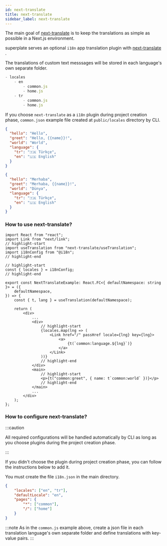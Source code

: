 ```yaml
---
id: next-translate 
title: next-translate 
sidebar_label: next-translate 
---
```


The main goal of [next-translate](https://github.com/vinissimus/next-translate) is to keep the translations as simple as possible in a Next.js environment.

superplate serves an optional `i18n` app translation plugin with [next-translate](https://github.com/vinissimus/next-translate) .

The translations of custom text messsages will be stored in each language's own separate folder.

```js
- locales
    - en
        - common.js
        - home.js
    - tr
        - common.js
        - home.js
```

If you choose `next-translate` as a `i18n` plugin during project creation phase, `common.json` example file created at `public/locales` directory by CLI.


```json title="locales/eng/common.json"
{
  "hello": "Hello",
  "greet": "Hello, {{name}}!",
  "world": "World",
  "language": {
    "tr": "🇹🇷 Türkçe",
    "en": "🇺🇸 English"
  }
}
```

```json title="locales/tr/common.json"
{
  "hello": "Merhaba",
  "greet": "Merhaba, {{name}}!",
  "world": "Dünya",
  "language": {
    "tr": "🇹🇷 Türkçe",
    "en": "🇺🇸 English"
  }
}
```

### How to use next-translate?

```tsx
import React from "react";
import Link from "next/link";
// highlight-start
import useTranslation from "next-translate/useTranslation";
import i18nConfig from "@i18n";
// highlight-end

// highlight-start
const { locales } = i18nConfig;
// highlight-end

export const NextTranslateExample: React.FC<{ defaultNamespace: string }> = ({
    defaultNamespace,
}) => {
    const { t, lang } = useTranslation(defaultNamespace);

    return (
        <div>
            ...
            <div>
                // highlight-start
                {locales.map(lng => (
                    <Link href="/" passHref locale={lng} key={lng}>
                        <a>
                            {t(`common:language.${lng}`)}
                        </a>
                    </Link>
                ))}
                // highlight-end
            </div>
            <main>
                // highlight-start
                <p>{t("common:greet", { name: t`common:world` })}</p>
                // highlight-end
            </main>
            ...
        </div>
    );
};
```

### How to configure next-translate?

:::caution

All required configurations will be handled automatically by CLI as long as you choose plugins during the project creation phase.

:::

If you didn't choose the plugin during project creation phase, you can follow the instructions below to add it.

You must create the file `i18n.json` in the main directory.

```json title="i18n.json"
{
    "locales": ["en", "tr"],
    "defaultLocale": "en",
    "pages": {
        "*": ["common"],
        "/": ["home"]
    }
}
```

:::note
As in the `common.js` example above, create a json file in each translation language's own separate folder and define translations with key-value pairs.
:::

